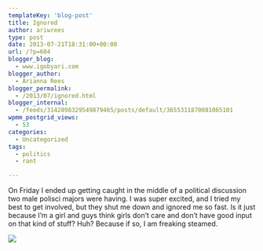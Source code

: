 ```yaml
---
templateKey: 'blog-post'
title: Ignored
author: ariwrees
type: post
date: 2013-07-21T18:31:00+00:00
url: /?p=604
blogger_blog:
  - www.igobyari.com
blogger_author:
  - Arianna Rees
blogger_permalink:
  - /2013/07/ignored.html
blogger_internal:
  - /feeds/3142898329549879465/posts/default/3655311870081065101
wpmm_postgrid_views:
  - 53
categories:
  - Uncategorized
tags:
  - politics
  - rant

---
```

On Friday I ended up getting caught in the middle of a political discussion two male polisci majors were having. I was super excited, and I tried my best to get involved, but they shut me down and ignored me so fast. Is it just because I’m a girl and guys think girls don’t care and don’t have good input on that kind of stuff? Huh? Because if so, I am freaking steamed.

[![](https://www.igobyari.com/wp-content/uploads/2013/07/politicalbuttload.jpg)](https://www.igobyari.com/wp-content/uploads/2013/07/politicalbuttload.jpg)